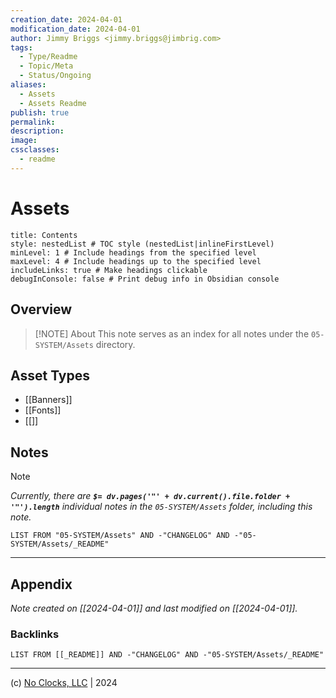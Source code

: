 ```yaml
---
creation_date: 2024-04-01
modification_date: 2024-04-01
author: Jimmy Briggs <jimmy.briggs@jimbrig.com>
tags:
  - Type/Readme
  - Topic/Meta
  - Status/Ongoing
aliases:
  - Assets
  - Assets Readme
publish: true
permalink:
description:
image:
cssclasses:
  - readme
---
```



# Assets

```table-of-contents
title: Contents 
style: nestedList # TOC style (nestedList|inlineFirstLevel)
minLevel: 1 # Include headings from the specified level
maxLevel: 4 # Include headings up to the specified level
includeLinks: true # Make headings clickable
debugInConsole: false # Print debug info in Obsidian console
```

## Overview

> [!NOTE] About
> This note serves as an index for all notes under the `05-SYSTEM/Assets` directory.

## Asset Types

- [[Banners]]
- [[Fonts]]
- [[]]

## Notes

> [!NOTE]
> *Currently, there are **`$= dv.pages('"' + dv.current().file.folder + '"').length`**  individual notes in the `05-SYSTEM/Assets` folder, including this note.*

```dataview
LIST FROM "05-SYSTEM/Assets" AND -"CHANGELOG" AND -"05-SYSTEM/Assets/_README"
```

***

## Appendix

*Note created on [[2024-04-01]] and last modified on [[2024-04-01]].*

### Backlinks

```dataview
LIST FROM [[_README]] AND -"CHANGELOG" AND -"05-SYSTEM/Assets/_README"
```

***

(c) [No Clocks, LLC](https://github.com/noclocks) | 2024